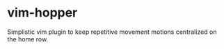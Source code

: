 # vim-hopper

Simplistic vim plugin to keep repetitive movement motions centralized on
the home row.
